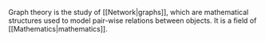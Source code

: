 Graph theory is the study of [[Network|graphs]], which are mathematical structures used to model pair-wise relations between objects. It is a field of [[Mathematics|mathematics]].